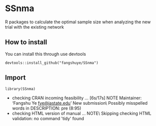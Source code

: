 # SSnma
R packages to calculate the optimal sample size when analyzing the new trial with the existing network

## How to install
You can install this through use devtools

`devtools::install_github("fangshuye/SSnma")`

## Import
`library(SSnma)`

- checking CRAN incoming feasibility ... [6s/17s] NOTE Maintainer: ‘Fangshu Ye <fye@iastate.edu>’
  New submission\\
  Possibly misspelled words in DESCRIPTION: pre (8:95)
- checking HTML version of manual ... NOTE\\
  Skipping checking HTML validation: no command 'tidy' found
